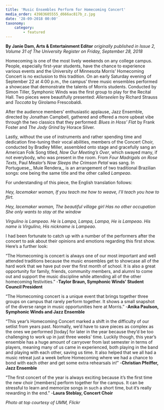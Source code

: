```yaml
---
title: 'Music Ensembles Perform for Homecoming Concert'
media_order: 43983605555_d666ac817b_z.jpg
date: '28-09-2018 00:00'
taxonomy:
    category:
        - featured
---
```


**By Janie Dam, Arts & Entertainment Editor** _originally published in Issue 2, Volume 31 of The University Register on Friday, September 28, 2018_

Homecoming is one of the most lively weekends on any college campus. People, especially first-year students, have the chance to experience various events and the University of Minnesota Morris’ Homecoming Concert is no exclusion to this tradition. On an early Saturday evening of September 22 at 4:00 p.m., the campus’ three music ensembles performed a showcase that demonstrate the talents of Morris students. Conducted by Simon Tiller, Symphonic Winds was the first group to play for the Recital Hall. Two pieces were beautifully presented: _Allerseelen_ by Richard Strauss and _Toccata_ by Girolamo Frescobaldi.

After the audience members’ enthusiastic applause, Jazz Ensemble, directed by Jonathan Campbell, gathered and offered a more upbeat vibe through the two classics that they performed: _Blues in Hoss’ Flat_ by Frank Foster and _The Jody Grind_ by Horace Silver.

Lastly, without the use of instruments and rather spending time and dedication fine-tuning their vocal abilities, members of the Concert Choir, conducted by Bradley Miller, assembled onto stage and gracefully sang an American Folk Song titled, _Now Our Meeting’s Over_, which swayed many, if not everybody, who was present in the room. From _Four Madrigals on Rose Texts_, Paul Mealor’s _Now Sleeps the Crimson Petal_ was sang. In Portuguese,_ Muie Rendera_, is an arrangement of two traditional Brazilian songs: one being the same title and the other called _Lampeao_. 

For understanding of this piece, the English translation follows:

_Hey, lacemaker woman,
If you teach me how to weave, 
I’ll teach you how to flirt._

_Hey, lacemaker woman,
The beautiful village girl
Has no other occupation
She only wants to stay at the window_

_Virgulino is Lampeao.
He is Lampa, Lampa, Lampa,
He is Lampeao.
His name is Virgulino,
His nickname is Lampeao._

I had been fortunate to catch up with a number of the performers after the concert to ask about their opinions and emotions regarding this first show. Here’s a further look:

“The Homecoming is concert is always one of our most important and well attended traditions because the music ensembles get to showcase all of the hard work that we have put over the first month of school. It is also a great opportunity for family, friends, community members, and alumni to come out and support the music discipline while attending all of the other homecoming festivities.” -**Taylor Braun, Symphonic Winds’ Student Council President**

“The Homecoming concert is a unique event that brings together three groups on campus that rarely perform together. It shows a small snapshot of the diverse range in music opportunities here at Morris.” -**Anika Paulson, Symphonic Winds and Jazz Ensemble**

“This year’s Homecoming Concert marked a shift in the difficulty of our setlist from years past. Normally, we’d have to save pieces as complex as the ones we performed [today] for later in the year because they’d be too challenging to work up in just three weeks’ time. Luckily though, this year’s ensemble has a huge amount of carryover from last semester in terms of players, meaning many of us came in experienced, both playing in the band and playing with each other, saving us time. It also helped that we all had a music retreat just a week before Homecoming where we had a chance to bond with each other and get some extra rehearsals in!” -**Christian Pfeiffer, Jazz Ensemble**

“The first concert of the year is always exciting because it’s the first time the new choir [members] perform together for the campus. It can be stressful to learn and memorize songs in such a short time, but it’s really rewarding in the end.” -**Laura Steblay, Concert Choir**

_Photo at top courtesy of UMM, Flickr_